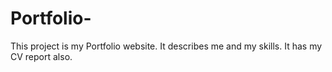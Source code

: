 # Portfolio-
This project is my Portfolio website. It describes me and my skills. It has my CV report also.
